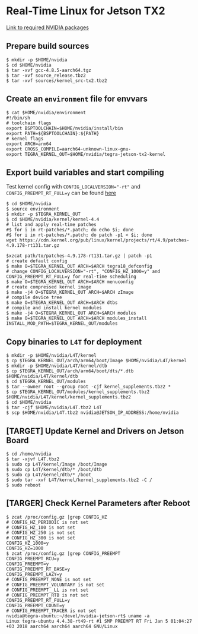 # Real-Time Linux for Jetson TX2
[Link to required NVIDIA packages](https://github.com/kozyilmaz/nvidia-jetson-rt#nvidia-jetson-tx2-configuration)

## Prepare build sources
```shell
$ mkdir -p $HOME/nvidia
$ cd $HOME/nvidia
$ tar -xvf gcc-4.8.5-aarch64.tgz
$ tar -xvf source_release.tbz2
$ tar -xvf sources/kernel_src-tx2.tbz2
```

## Create an `environment` file for envvars
```shell
$ cat $HOME/nvidia/environment
#!/bin/sh
# toolchain flags
export BSPTOOLCHAIN=$HOME/nvidia/install/bin
export PATH=${BSPTOOLCHAIN}:${PATH}
# kernel flags
export ARCH=arm64
export CROSS_COMPILE=aarch64-unknown-linux-gnu-
export TEGRA_KERNEL_OUT=$HOME/nvidia/tegra-jetson-tx2-kernel
```

## Export build variables and start compiling
Test kernel config with `CONFIG_LOCALVERSION="-rt"` and `CONFIG_PREEMPT_RT_FULL=y` can be found [here](https://github.com/kozyilmaz/nvidia-jetson-rt/raw/master/scripts/jetson-tx2-rt.config)

```shell
$ cd $HOME/nvidia
$ source environment
$ mkdir -p $TEGRA_KERNEL_OUT
$ cd $HOME/nvidia/kernel/kernel-4.4
# list and apply real-time patches
#$ for i in rt-patches/*.patch; do echo $i; done
#$ for i in rt-patches/*.patch; do patch -p1 < $i; done
wget https://cdn.kernel.org/pub/linux/kernel/projects/rt/4.9/patches-4.9.178-rt131.tar.gz

$xzcat path/to/patches-4.9.178-rt131.tar.gz | patch -p1
# create default config
$ make O=$TEGRA_KERNEL_OUT ARCH=$ARCH tegra18_defconfig
# change CONFIG_LOCALVERSION="-rt", "CONFIG_HZ_1000=y" and  CONFIG_PREEMPT_RT_FULL=y for real-time scheduling
$ make O=$TEGRA_KERNEL_OUT ARCH=$ARCH menuconfig
# create compressed kernel image
$ make -j4 O=$TEGRA_KERNEL_OUT ARCH=$ARCH zImage
# compile device tree
$ make O=$TEGRA_KERNEL_OUT ARCH=$ARCH dtbs
# compile and install kernel modules
$ make -j4 O=$TEGRA_KERNEL_OUT ARCH=$ARCH modules
$ make O=$TEGRA_KERNEL_OUT ARCH=$ARCH modules_install INSTALL_MOD_PATH=$TEGRA_KERNEL_OUT/modules
```

## Copy binaries to `L4T` for deployment
```shell
$ mkdir -p $HOME/nvidia/L4T/kernel
$ cp $TEGRA_KERNEL_OUT/arch/arm64/boot/Image $HOME/nvidia/L4T/kernel
$ mkdir -p $HOME/nvidia/L4T/kernel/dtb
$ cp $TEGRA_KERNEL_OUT/arch/arm64/boot/dts/*.dtb $HOME/nvidia/L4T/kernel/dtb
$ cd $TEGRA_KERNEL_OUT/modules
$ tar --owner root --group root -cjf kernel_supplements.tbz2 *
$ cp $TEGRA_KERNEL_OUT/modules/kernel_supplements.tbz2 $HOME/nvidia/L4T/kernel/kernel_supplements.tbz2
$ cd $HOME/nvidia
$ tar -cjf $HOME/nvidia/L4T.tbz2 L4T
$ scp $HOME/nvidia/L4T.tbz2 nvidia@JETSON_IP_ADDRESS:/home/nvidia
```

## [TARGET] Update Kernel and Drivers on Jetson Board
```shell
$ cd /home/nvidia
$ tar -xjvf L4T.tbz2
$ sudo cp L4T/kernel/Image /boot/Image
$ sudo cp L4T/kernel/dtb/* /boot/dtb
$ sudo cp L4T/kernel/dtb/* /boot
$ sudo tar -xvf L4T/kernel/kernel_supplements.tbz2 -C /
$ sudo reboot
```

## [TARGER] Check Kernel Parameters after Reboot
```shell
$ zcat /proc/config.gz |grep CONFIG_HZ
# CONFIG_HZ_PERIODIC is not set
# CONFIG_HZ_100 is not set
# CONFIG_HZ_250 is not set
# CONFIG_HZ_300 is not set
CONFIG_HZ_1000=y
CONFIG_HZ=1000
$ zcat /proc/config.gz |grep CONFIG_PREEMPT
CONFIG_PREEMPT_RCU=y
CONFIG_PREEMPT=y
CONFIG_PREEMPT_RT_BASE=y
CONFIG_PREEMPT_LAZY=y
# CONFIG_PREEMPT_NONE is not set
# CONFIG_PREEMPT_VOLUNTARY is not set
# CONFIG_PREEMPT__LL is not set
# CONFIG_PREEMPT_RTB is not set
CONFIG_PREEMPT_RT_FULL=y
CONFIG_PREEMPT_COUNT=y
# CONFIG_PREEMPT_TRACER is not set
nvidia@tegra-ubuntu:~/devel/nvidia-jetson-rt$ uname -a
Linux tegra-ubuntu 4.4.38-rt49-rt #1 SMP PREEMPT RT Fri Jan 5 01:04:27 +03 2018 aarch64 aarch64 aarch64 GNU/Linux
```
